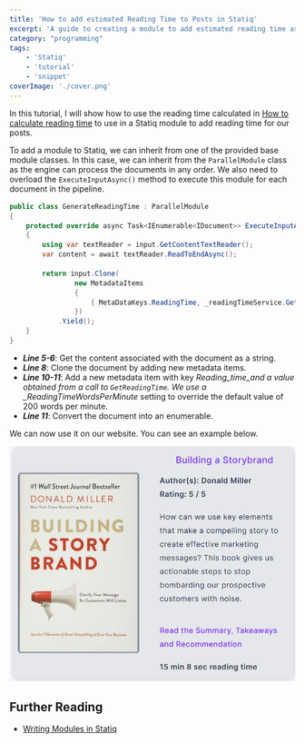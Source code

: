 ```yaml
---
title: 'How to add estimated Reading Time to Posts in Statiq'
excerpt: 'A guide to creating a module to add estimated reading time as metadata for posts in websites created with Statiq'
category: "programming"
tags:
    - 'Statiq'
    - 'tutorial'
    - 'snippet'
coverImage: './cover.png'
---
```


In this tutorial, I will show how to use the reading time calculated in [How to calculate reading time](./calculate-reading-time) to use in a Statiq module to add reading time for our posts.

To add a module to Statiq, we can inherit from one of the provided base module classes. In this case, we can inherit from the `ParallelModule` class as the engine can process the documents in any order. We also need to overload the `ExecuteInputAsync()` method to execute this module for each document in the pipeline.

```csharp
public class GenerateReadingTime : ParallelModule
{
    protected override async Task<IEnumerable<IDocument>> ExecuteInputAsync(IDocument input, IExecutionContext context)
    {
        using var textReader = input.GetContentTextReader();
        var content = await textReader.ReadToEndAsync();

        return input.Clone(
                new MetadataItems
                {
                    { MetaDataKeys.ReadingTime, _readingTimeService.GetReadingTime(content, context.GetInt("ReadingTimeWordsPerMinute", 200)) }
                })
            .Yield();
    }
}
```

-   **_Line 5-6_**: Get the content associated with the document as a string.
-   **_Line 8_**: Clone the document by adding new metadata items.
-   **_Line 10-11_**: Add a new metadata item with key _Reading_time_and a value obtained from a call to `GetReadingTime`. We use a \_ReadingTimeWordsPerMinute_ setting to override the default value of 200 words per minute.
-   **_Line 11_**: Convert the document into an enumerable.

We can now use it on our website. You can see an example below.

![Reading time example](./cover_orig.png)

## Further Reading

-   [Writing Modules in Statiq](https://www.statiq.dev/framework/pipelines/modules/writing-modules)
